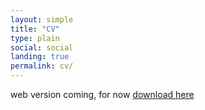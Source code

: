 ```yaml
---
layout: simple
title: "CV"
type: plain
social: social
landing: true
permalink: cv/
---
```


web version coming, for now [download here](files/cv_sarahmbrown.pdf)
